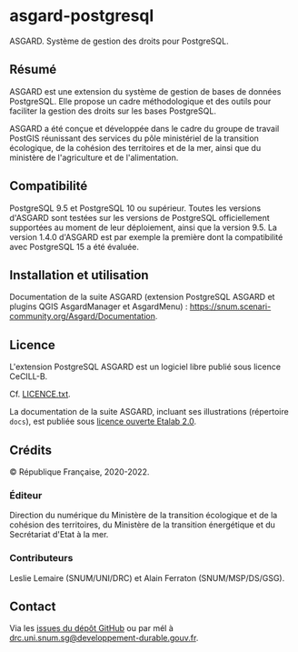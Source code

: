 # asgard-postgresql
ASGARD. Système de gestion des droits pour PostgreSQL.

## Résumé

ASGARD est une extension du système de gestion de bases de données PostgreSQL. Elle propose un cadre méthodologique et des outils pour faciliter la gestion des droits sur les bases PostgreSQL.

ASGARD a été conçue et développée dans le cadre du groupe de travail PostGIS réunissant des services du pôle ministériel de la transition écologique, de la cohésion des territoires et de la mer, ainsi que du ministère de l'agriculture et de l'alimentation.

## Compatibilité

PostgreSQL 9.5 et PostgreSQL 10 ou supérieur. Toutes les versions d'ASGARD sont testées sur les versions de PostgreSQL officiellement supportées au moment de leur déploiement, ainsi que la version 9.5. La version 1.4.0 d'ASGARD est par exemple la première dont la compatibilité avec PostgreSQL 15 a été évaluée.

## Installation et utilisation

Documentation de la suite ASGARD (extension PostgreSQL ASGARD et plugins QGIS AsgardManager et AsgardMenu) : https://snum.scenari-community.org/Asgard/Documentation.

## Licence

L'extension PostgreSQL ASGARD est un logiciel libre publié sous licence CeCILL-B.

Cf. [LICENCE.txt](https://github.com/MTES-MCT/asgard-postgresql/blob/master/LICENCE.txt).

La documentation de la suite ASGARD, incluant ses illustrations (répertoire `docs`), est publiée sous [licence ouverte Etalab 2.0](https://spdx.org/licenses/etalab-2.0).

## Crédits

© République Française, 2020-2022.

### Éditeur

Direction du numérique du Ministère de la transition écologique et de la cohésion des territoires, du Ministère de la transition énergétique et du Secrétariat d'Etat à la mer.

### Contributeurs

Leslie Lemaire (SNUM/UNI/DRC) et Alain Ferraton (SNUM/MSP/DS/GSG).

## Contact

Via les [issues du dépôt GitHub](https://github.com/MTES-MCT/asgard-postgresql/issues) ou par mél à drc.uni.snum.sg@developpement-durable.gouv.fr.


